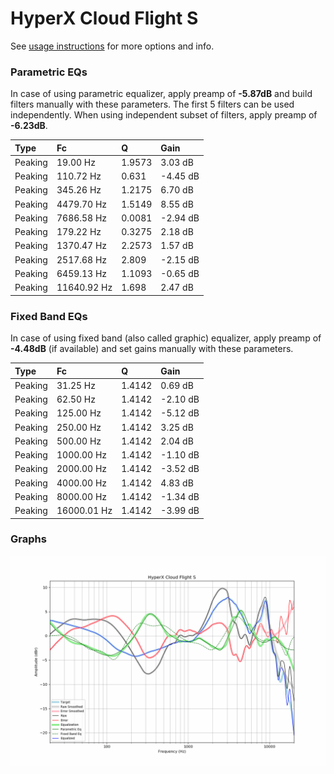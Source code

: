 # HyperX Cloud Flight S
See [usage instructions](https://github.com/jaakkopasanen/AutoEq#usage) for more options and info.

### Parametric EQs
In case of using parametric equalizer, apply preamp of **-5.87dB** and build filters manually
with these parameters. The first 5 filters can be used independently.
When using independent subset of filters, apply preamp of **-6.23dB**.

| Type    | Fc          |      Q | Gain     |
|:--------|:------------|:-------|:---------|
| Peaking | 19.00 Hz    | 1.9573 | 3.03 dB  |
| Peaking | 110.72 Hz   | 0.631  | -4.45 dB |
| Peaking | 345.26 Hz   | 1.2175 | 6.70 dB  |
| Peaking | 4479.70 Hz  | 1.5149 | 8.55 dB  |
| Peaking | 7686.58 Hz  | 0.0081 | -2.94 dB |
| Peaking | 179.22 Hz   | 0.3275 | 2.18 dB  |
| Peaking | 1370.47 Hz  | 2.2573 | 1.57 dB  |
| Peaking | 2517.68 Hz  | 2.809  | -2.15 dB |
| Peaking | 6459.13 Hz  | 1.1093 | -0.65 dB |
| Peaking | 11640.92 Hz | 1.698  | 2.47 dB  |

### Fixed Band EQs
In case of using fixed band (also called graphic) equalizer, apply preamp of **-4.48dB**
(if available) and set gains manually with these parameters.

| Type    | Fc          |      Q | Gain     |
|:--------|:------------|:-------|:---------|
| Peaking | 31.25 Hz    | 1.4142 | 0.69 dB  |
| Peaking | 62.50 Hz    | 1.4142 | -2.10 dB |
| Peaking | 125.00 Hz   | 1.4142 | -5.12 dB |
| Peaking | 250.00 Hz   | 1.4142 | 3.25 dB  |
| Peaking | 500.00 Hz   | 1.4142 | 2.04 dB  |
| Peaking | 1000.00 Hz  | 1.4142 | -1.10 dB |
| Peaking | 2000.00 Hz  | 1.4142 | -3.52 dB |
| Peaking | 4000.00 Hz  | 1.4142 | 4.83 dB  |
| Peaking | 8000.00 Hz  | 1.4142 | -1.34 dB |
| Peaking | 16000.01 Hz | 1.4142 | -3.99 dB |

### Graphs
![](./HyperX%20Cloud%20Flight%20S.png)
